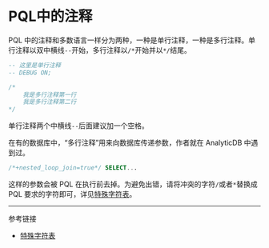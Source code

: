 # PQL中的注释

PQL 中的注释和多数语言一样分为两种，一种是单行注释，一种是多行注释。单行注释以双中横线`--`开始，多行注释以`/*`开始并以`*/`结尾。

```sql
-- 这里是单行注释
-- DEBUG ON;

/*
    我是多行注释第一行
    我是多行注释第二行
*/
```

单行注释两个中横线`--`后面建议加一个空格。

在有的数据库中，“多行注释”用来向数据库传递参数，作者就在 AnalyticDB 中遇到过。

```sql
/*+nested_loop_join=true*/ SELECT...
```

这样的参数会被 PQL 在执行前去掉。为避免出错，请将冲突的字符`/`或者`*`替换成 PQL 要求的字符即可，详见[特殊字符表](/pql/characters.md)。

---
参考链接

* [特殊字符表](/pql/characters.md)